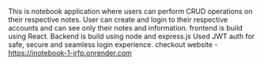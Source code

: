 This is notebook application where users can perform CRUD operations on their respective notes.
User can create and login to their respective accounts and can see only their notes and information.
frontend is build using React. Backend is build using node and express.js
Used JWT auth for safe, secure and seamless login experience.
checkout website - https://inotebook-1-jrfp.onrender.com


